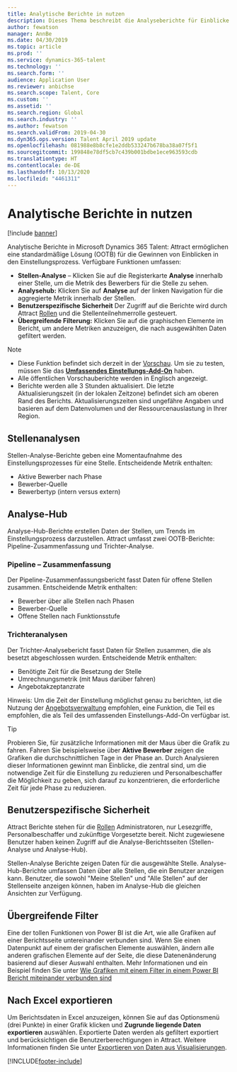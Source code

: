 ```yaml
---
title: Analytische Berichte in nutzen
description: Dieses Thema beschreibt die Analyseberichte für Einblicke in den Einstellungsprozess in Microsoft Dynamics 365 Talent - Attract
author: fewatson
manager: AnnBe
ms.date: 04/30/2019
ms.topic: article
ms.prod: ''
ms.service: dynamics-365-talent
ms.technology: ''
ms.search.form: ''
audience: Application User
ms.reviewer: anbichse
ms.search.scope: Talent, Core
ms.custom: ''
ms.assetid: ''
ms.search.region: Global
ms.search.industry: ''
ms.author: fewatson
ms.search.validFrom: 2019-04-30
ms.dyn365.ops.version: Talent April 2019 update
ms.openlocfilehash: 081988e8b8cfe1e2ddb533247b678ba38a07f5f1
ms.sourcegitcommit: 199848e78df5cb7c439b001bdbe1ece963593cdb
ms.translationtype: HT
ms.contentlocale: de-DE
ms.lasthandoff: 10/13/2020
ms.locfileid: "4461311"
---
```

# <a name="use-analytic-reports-in-attract"></a>Analytische Berichte in nutzen

[!include [banner](includes/banner.md)]

Analytische Berichte in Microsoft Dynamics 365 Talent: Attract ermöglichen eine standardmäßige Lösung (OOTB) für die Gewinnen von Einblicken in den Einstellungsprozess. Verfügbare Funktionen umfassen:

- **Stellen-Analyse** – Klicken Sie auf die Registerkarte **Analyse**  innerhalb einer Stelle, um die Metrik des Bewerbers für die Stelle zu sehen.
- **Analysehub:**  Klicken Sie auf **Analyse** auf der linken Navigation für die aggregierte Metrik innerhalb der Stellen.
- **Benutzerspezifische Sicherheit** Der Zugriff auf die Berichte wird durch Attract [Rollen](security-attract.md)  und die Stellenteilnehmerrolle gesteuert.
- **Übergreifende Filterung:** Klicken Sie auf die graphischen Elemente im Bericht, um andere Metriken anzuzeigen, die nach ausgewählten Daten gefiltert werden.

>[!NOTE] 
>- Diese Funktion befindet sich derzeit in der [Vorschau](access-preview-feature.md). Um sie zu testen, müssen Sie das [**Umfassendes Einstellungs-Add-On**](attract-comprehensive-hiring.md) haben.
>- Alle öffentlichen Vorschauberichte werden in Englisch angezeigt.
>- Berichte werden alle 3 Stunden aktualisiert. Die letzte Aktualisierungszeit  (in der lokalen Zeitzone) befindet sich am oberen Rand des Berichts. Aktualisierungszeiten sind ungefähre Angaben und basieren auf dem Datenvolumen und der Ressourcenauslastung in Ihrer Region.

## <a name="job-analytics"></a>Stellenanalysen

Stellen-Analyse-Berichte  geben eine Momentaufnahme des Einstellungsprozesses für eine Stelle.  Entscheidende Metrik enthalten:

- Aktive Bewerber nach Phase
- Bewerber-Quelle
- Bewerbertyp (intern versus extern)

## <a name="analytics-hub"></a>Analyse-Hub

Analyse-Hub-Berichte erstellen Daten der Stellen, um Trends im Einstellungsprozess darzustellen. Attract umfasst zwei OOTB-Berichte: Pipeline-Zusammenfassung und Trichter-Analyse.

### <a name="pipeline-summary"></a>Pipeline – Zusammenfassung

Der Pipeline-Zusammenfassungsbericht fasst Daten für offene Stellen zusammen. Entscheidende Metrik enthalten:

- Bewerber über alle Stellen nach Phasen
- Bewerber-Quelle
- Offene Stellen nach Funktionsstufe

### <a name="funnel-analysis"></a>Trichteranalysen

Der Trichter-Analysebericht fasst Daten für Stellen zusammen, die als besetzt abgeschlossen wurden. Entscheidende Metrik enthalten:

- Benötigte Zeit für die Besetzung der Stelle
- Umrechnungsmetrik (mit Maus darüber fahren)
- Angebotakzeptanzrate

Hinweis: Um die Zeit der Einstellung möglichst genau zu berichten, ist die Nutzung der [Angebotsverwaltung](offer-setup.md) empfohlen, eine Funktion, die Teil es empfohlen, die als Teil des umfassenden Einstellungs-Add-On verfügbar ist.

>[!TIP] 
>Probieren Sie, für zusätzliche Informationen mit der Maus über die Grafik zu fahren. Fahren Sie beispielsweise über **Aktive Bewerber** zeigen die Grafiken die durchschnittlichen Tage in der Phase an. Durch Analysieren dieser Informationen gewinnt man Einblicke, die zentral sind, um die notwendige Zeit für die Einstellung zu reduzieren und Personalbeschaffer die Möglichkeit zu geben, sich darauf zu konzentrieren, die erforderliche Zeit für jede Phase zu reduzieren.

## <a name="user-specific-security"></a>Benutzerspezifische Sicherheit

Attract Berichte stehen für die [Rollen](security-attract.md) Administratoren, nur Lesezgriffe, Personalbeschaffer und zukünftige Vorgesetzte bereit. Nicht zugewiesene Benutzer haben keinen Zugriff auf die Analyse-Berichtsseiten (Stellen-Analyse und Analyse-Hub).

Stellen-Analyse Berichte zeigen Daten für die ausgewählte Stelle. Analyse-Hub-Berichte umfassen Daten über alle Stellen, die ein Benutzer anzeigen kann. Benutzer, die sowohl "Meine Stellen" und "Alle Stellen" auf der Stellenseite anzeigen können, haben im Analyse-Hub die gleichen Ansichten zur Verfügung.

## <a name="cross-filter"></a>Übergreifende Filter

Eine der tollen Funktionen von Power BI ist die Art, wie alle Grafiken auf einer Berichtsseite untereinander verbunden sind. Wenn Sie einen Datenpunkt auf einem der grafischen Elemente auswählen, ändern alle anderen grafischen Elemente auf der Seite, die diese Datenenänderung basierend auf dieser Auswahl enthalten. Mehr Informationen und ein Beispiel finden Sie unter [Wie Grafiken mit einem Filter in einem Power BI Bericht miteinander verbunden sind](https://docs.microsoft.com/power-bi/consumer/end-user-interactions)

## <a name="export-to-excel"></a>Nach Excel exportieren

Um Berichtsdaten in Excel anzuzeigen, können Sie auf das Optionsmenü (drei Punkte) in einer Grafik klicken und **Zugrunde liegende Daten exportieren** auswählen. Exportierte Daten werden als gefiltert exportiert und berücksichtigen die Benutzerberechtigungen in Attract. Weitere Informationen finden Sie unter [Exportieren von Daten aus Visualisierungen](https://docs.microsoft.com/power-bi/visuals/power-bi-visualization-export-data).


[!INCLUDE[footer-include](../includes/footer-banner.md)]